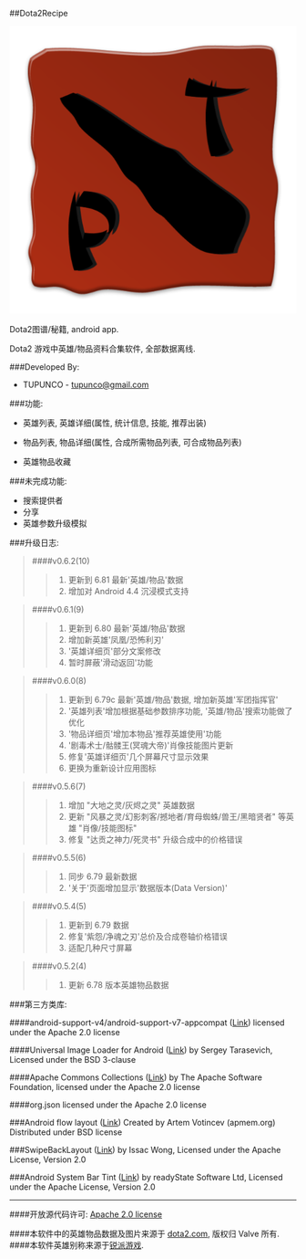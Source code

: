 ##Dota2Recipe

![logo image][1]

Dota2图谱/秘籍, android app.

Dota2 游戏中英雄/物品资料合集软件, 全部数据离线.

###Developed By:

* TUPUNCO - <tupunco@gmail.com>

###功能:
* 英雄列表, 英雄详细(属性, 统计信息, 技能, 推荐出装)

* 物品列表, 物品详细(属性, 合成所需物品列表, 可合成物品列表)
* 英雄物品收藏

###未完成功能:
* 搜索提供者
* 分享
* 英雄参数升级模拟

###升级日志:
>####v0.6.2(10)
>>1. 更新到 6.81 最新'英雄/物品'数据
>>2. 增加对 Android 4.4 沉浸模式支持 

>####v0.6.1(9)
>>1. 更新到 6.80 最新'英雄/物品'数据
>>2. 增加新英雄'凤凰/恐怖利刃'
>>3. '英雄详细页'部分文案修改
>>4. 暂时屏蔽'滑动返回'功能

>####v0.6.0(8)
>>1. 更新到 6.79c 最新'英雄/物品'数据, 增加新英雄'军团指挥官'
>>2. '英雄列表'增加根据基础参数排序功能, '英雄/物品'搜索功能做了优化
>>3. '物品详细页'增加本物品'推荐英雄使用'功能
>>4. '剧毒术士/骷髅王(冥魂大帝)'肖像技能图片更新
>>5. 修复'英雄详细页'几个屏幕尺寸显示效果
>>6. 更换为重新设计应用图标

>####v0.5.6(7)
>>1. 增加 "大地之灵/灰烬之灵" 英雄数据
>>2. 更新 "风暴之灵/幻影刺客/撼地者/育母蜘蛛/兽王/黑暗贤者" 等英雄 "肖像/技能图标"
>>3. 修复 "达贡之神力/死灵书" 升级合成中的价格错误

>####v0.5.5(6)
>>1. 同步 6.79 最新数据
>>2. '关于'页面增加显示'数据版本(Data Version)'

>####v0.5.4(5)
>>1. 更新到 6.79 数据
>>2. 修复'紫怨/净魂之刃'总价及合成卷轴价格错误
>>3. 适配几种尺寸屏幕

>####v0.5.2(4)
>>1. 更新 6.78 版本英雄物品数据

###第三方类库:

####android-support-v4/android-support-v7-appcompat ([Link](https://developer.android.com/tools/support-library/index.html))
licensed under the Apache 2.0 license

####Universal Image Loader for Android ([Link](https://github.com/nostra13/Android-Universal-Image-Loader))
by Sergey Tarasevich, Licensed under the BSD 3-clause

####Apache Commons Collections ([Link](http://commons.apache.org/))
by The Apache Software Foundation, licensed under the Apache 2.0 license

####org.json
licensed under the Apache 2.0 license

###Android flow layout ([Link](https://github.com/ApmeM/android-flowlayout))
Created by Artem Votincev (apmem.org) Distributed under BSD license

###SwipeBackLayout ([Link](https://github.com/Issacw0ng/SwipeBackLayout))
by Issac Wong, Licensed under the Apache License, Version 2.0

###Android System Bar Tint ([Link](https://github.com/jgilfelt/SystemBarTint))
by readyState Software Ltd, Licensed under the Apache License, Version 2.0

------------------------------
####开放源代码许可: [Apache 2.0 license][2]

####本软件中的英雄物品数据及图片来源于 [dota2.com](http://www.dota2.com), 版权归 Valve 所有.
####本软件英雄别称来源于[锐派游戏](http://dota2.replays.net/).

[1]: ic_launcher-web.png
[2]: LICENSE.txt
